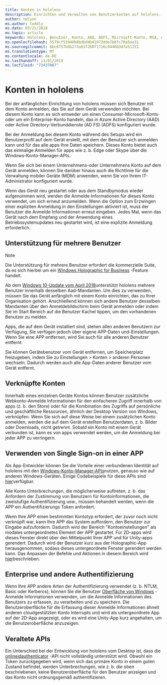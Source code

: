 ```yaml
---
title: Konten in hololens
description: Einrichten und Verwalten von Benutzerkonten auf hololens.
author: tmlyon
ms.author: toddly
ms.date: 03/21/2018
ms.topic: article
keywords: Hololens, Benutzer, Konto, AAD, ADFS, Microsoft-Konto, MSA, Anmelde Informationen
ms.openlocfilehash: 5579cf53948b8bdbd4b41973dde7b8fc70a5aa31
ms.sourcegitcommit: 6bc6757b9b273a63f260f1716c944603dfa51151
ms.translationtype: MT
ms.contentlocale: de-DE
ms.lasthandoff: 11/01/2019
ms.locfileid: "73437087"
---
```

# <a name="accounts-on-hololens"></a>Konten in hololens

Bei der anfänglichen Einrichtung von hololens müssen sich Benutzer mit dem Konto anmelden, das Sie auf dem Gerät verwenden möchten. Bei diesem Konto kann es sich entweder um einen Consumer-Microsoft-Konto oder um ein Enterprise-Konto handeln, das in Azure Active Directory (AAD) oder Active Directory-Verbunddienste (AD FS) (ADFS) konfiguriert wurde.

Bei der Anmeldung bei diesem Konto während des Setups wird ein Benutzerprofil auf dem Gerät erstellt, mit dem der Benutzer sich anmelden kann und für das alle apps Ihre Daten speichern. Dieses Konto bietet auch das einmalige Anmelden für apps wie z. b. Edge oder Skype über die Windows-Konto-Manager-APIs.

Wenn Sie sich bei einem Unternehmens-oder Unternehmens Konto auf dem Gerät anmelden, können Sie darüber hinaus auch die Richtlinie für die Verwaltung mobiler Geräte (MDM) anwenden, wenn Sie von Ihrem IT-Administrator konfiguriert wurde.

Wenn das Gerät neu gestartet oder aus dem Standbymodus wieder aufgenommen wird, werden die Anmelde Informationen für dieses Konto verwendet, um sich erneut anzumelden. Wenn die Option zum Erzwingen einer expliziten Anmeldung in den Einstellungen aktiviert ist, muss der Benutzer die Anmelde Informationen erneut eingeben. Jedes Mal, wenn das Gerät nach dem Empfang und der Anwendung eines Betriebssystemupdates neu gestartet wird, ist eine explizite Anmeldung erforderlich.

## <a name="multi-user-support"></a>Unterstützung für mehrere Benutzer

>[!NOTE]
>Die Unterstützung für mehrere Benutzer erfordert die kommerzielle Suite, da es sich hierbei um ein [Windows Holographic for Business](https://docs.microsoft.com/hololens/hololens-upgrade-enterprise) -Feature handelt.

Ab dem [Windows 10-Update vom April 2018](release-notes-april-2018.md)unterstützt hololens mehrere Benutzer innerhalb desselben Aad-Mandanten. Um dies zu verwenden, müssen Sie das Gerät anfänglich mit einem Konto einrichten, das zu Ihrer Organisation gehört. Anschließend können sich andere Benutzer desselben Mandanten über den Anmeldebildschirm beim Gerät anmelden oder indem Sie im Start Bereich auf die Benutzer Kachel tippen, um den vorhandenen Benutzer zu melden. 

Apps, die auf dem Gerät installiert sind, stehen allen anderen Benutzern zur Verfügung, Sie verfügen jedoch über eigene APP-Daten und-Einstellungen. Wenn Sie eine APP entfernen, wird Sie auch für alle anderen Benutzer entfernt. 

Sie können Gerätebenutzer vom Gerät entfernen, um Speicherplatz freizugeben, indem Sie zu Einstellungen > Konten > anderen Personen wechseln. Dadurch werden auch alle App-Daten anderer Benutzer vom Gerät entfernt. 

## <a name="linked-accounts"></a>Verknüpfte Konten

Innerhalb eines einzelnen Geräte Kontos können Benutzer zusätzliche Webkonto-Anmelde Informationen für den einfacheren Zugriff innerhalb von apps (z. b. den Store) oder für die Kombination des Zugriffs auf persönliche und geschäftliche Ressourcen, ähnlich der Desktop Version von Windows, verknüpfen. Wenn Sie sich auf diese Weise bei einem zusätzlichen Konto anmelden, werden die auf dem Gerät erstellten Benutzerdaten, z. b. Bilder oder Downloads, nicht getrennt. Sobald ein Konto mit einem Gerät verbunden ist, kann es von apps verwendet werden, um die Anmeldung bei jeder APP zu verringern.

## <a name="using-single-sign-on-within-an-app"></a>Verwenden von Single Sign-on in einer APP

Als App-Entwickler können Sie die Vorteile einer verbundenen Identität auf hololens mit den [Windows-Konto-Manager-APIs](https://msdn.microsoft.com/library/windows/apps/xaml/windows.security.authentication.web.core.aspx)nutzen, genauso wie auf anderen Windows-Geräten. Einige Codebeispiele für diese APIs sind [hier](https://go.microsoft.com/fwlink/p/?LinkId=620621)verfügbar.

Alle Konto Unterbrechungen, die möglicherweise auftreten, z. b. das Anfordern der Zustimmung von Benutzern für Kontoinformationen, die zweistufige Authentifizierung usw., müssen behandelt werden, wenn die APP ein Authentifizierungs Token anfordert.

Wenn Ihre APP einen bestimmten Kontotyp erfordert, der zuvor noch nicht verknüpft war, kann Ihre APP das System auffordern, den Benutzer zur Eingabe aufzufordern. Dadurch wird der Bereich "Kontoeinstellungen" als modales untergeordnetes Element der APP gestartet. Für 2D-apps wird dieses Fenster direkt über den Mittelpunkt Ihrer APP und für Unity-apps gerendert. Dadurch wird der Benutzer kurz aus der Holographic-App herausgenommen, sodass dieses untergeordnete Fenster gerendert werden kann. Das Anpassen der Befehle und Aktionen in diesem Bereich wird [hier](https://msdn.microsoft.com/library/windows/apps/windows.ui.applicationsettings.webaccountcommand.aspx)beschrieben.

## <a name="enterprise-and-other-authentication"></a>Enterprise und andere Authentifizierung

Wenn Ihre APP andere Arten der Authentifizierung verwendet (z. b. NTLM, Basic oder Kerberos), können Sie die Benutzer [Oberfläche von Windows](https://msdn.microsoft.com/library/windows/apps/windows.security.credentials.ui.aspx) -Anmelde Informationen verwenden, um die Anmelde Informationen des Benutzers zu erfassen, zu verarbeiten und zu speichern. Die Benutzeroberfläche für die Erfassung dieser Anmelde Informationen ähnelt anderen cloudgestützten Konto Interrupts und wird als untergeordnete App auf der 2D-App angezeigt, oder es wird eine Unity-App kurz angehalten, um die Benutzeroberfläche anzuzeigen.

## <a name="deprecated-apis"></a>Veraltete APIs

Ein Unterschied bei der Entwicklung von hololens vom Desktop ist, dass die [onlineidauthenticator](https://msdn.microsoft.com/library/windows/apps/windows.security.authentication.onlineid.onlineidauthenticator.aspx) -API nicht vollständig unterstützt wird. Obwohl ein Token zurückgegeben wird, wenn sich das primäre Konto in einem guten Zustand befindet, werden Unterbrechungen, wie z. b. die oben beschriebenen, keine Benutzeroberfläche für den Benutzer anzeigen und das Konto nicht ordnungsgemäß authentifizieren.


